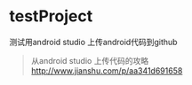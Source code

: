 # testProject
测试用android studio 上传android代码到github 
>从android studio 上传代码的攻略
http://www.jianshu.com/p/aa341d691658
